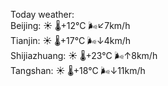 Today weather:  
Beijing: ☀️   🌡️+12°C 🌬️↙7km/h  
Tianjin: ☀️   🌡️+17°C 🌬️↓4km/h  
Shijiazhuang: ☀️   🌡️+23°C 🌬️↑8km/h  
Tangshan: ☀️   🌡️+18°C 🌬️↓11km/h  
